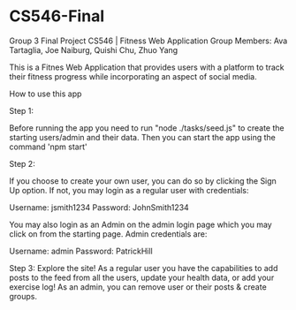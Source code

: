 # CS546-Final
Group 3 Final Project CS546 | Fitness Web Application
Group Members: Ava Tartaglia, Joe Naiburg, Quishi Chu, Zhuo Yang

This is a Fitnes Web Application that provides users with a platform to track their fitness progress while incorporating an aspect of social media. 

How to use this app

Step 1:

Before running the app you need to run "node ./tasks/seed.js" to create the starting users/admin and their data.
Then you can start the app using the command 'npm start'

Step 2: 

If you choose to create your own user, you can do so by clicking the Sign Up option.
If not, you may login as a regular user with credentials:

Username: jsmith1234
Password: JohnSmith1234

You may also login as an Admin on the admin login page which you may click on from the starting page. Admin credentials are:

Username: admin
Password: PatrickHill 

Step 3:
Explore the site! As a regular user you have the capabilities to add posts to the feed from all the users, update your health data, or add your exercise log!
As an admin, you can remove user or their posts & create groups. 

